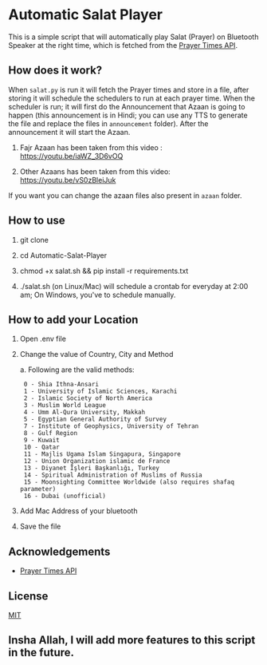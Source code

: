 # Automatic Salat Player

This is a simple script that will automatically play Salat (Prayer) on Bluetooth Speaker at the right time, which is fetched from the [Prayer Times API](https://aladhan.com/prayer-times-api).

## How does it work?

When `salat.py` is run it will fetch the Prayer times and store in a file, after storing it will schedule the schedulers to run at each prayer time.
When the scheduler is run; it will first do the Announcement that Azaan is going to happen (this announcement is in Hindi; you can use any TTS to 
generate the file and replace the files in `announcement` folder). After the announcement it will start the Azaan.

1. Fajr Azaan has been taken from this video : https://youtu.be/iaWZ_3D6vOQ

2. Other Azaans has been taken from this video: https://youtu.be/vS0zBleiJuk

If you want you can change the azaan files also present in `azaan` folder.

## How to use

1. git clone 

2. cd Automatic-Salat-Player

3. chmod +x salat.sh && pip install -r requirements.txt

4. ./salat.sh (on Linux/Mac) will schedule a crontab for everyday at 2:00 am; On Windows, you've to schedule manually.

## How to add your Location

1. Open .env file

2. Change the value of Country, City and Method

    a. Following are the valid methods:

        0 - Shia Ithna-Ansari
        1 - University of Islamic Sciences, Karachi
        2 - Islamic Society of North America
        3 - Muslim World League
        4 - Umm Al-Qura University, Makkah
        5 - Egyptian General Authority of Survey
        7 - Institute of Geophysics, University of Tehran
        8 - Gulf Region
        9 - Kuwait
        10 - Qatar
        11 - Majlis Ugama Islam Singapura, Singapore
        12 - Union Organization islamic de France
        13 - Diyanet İşleri Başkanlığı, Turkey
        14 - Spiritual Administration of Muslims of Russia
        15 - Moonsighting Committee Worldwide (also requires shafaq parameter)
        16 - Dubai (unofficial)

3. Add Mac Address of your bluetooth

3. Save the file

## Acknowledgements

- [Prayer Times API](https://aladhan.com/prayer-times-api)

## License

[MIT](https://choosealicense.com/licenses/mit/)

## Insha Allah, I will add more features to this script in the future.



